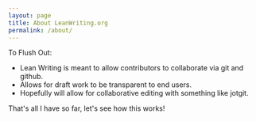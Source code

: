```yaml
---
layout: page
title: About LeanWriting.org
permalink: /about/
---
```


To Flush Out:

* Lean Writing is meant to allow contributors to collaborate via git and github.
* Allows for draft work to be transparent to end users.
* Hopefully will allow for collaborative editing with something like jotgit.

That's all I have so far,  let's see how this works!


